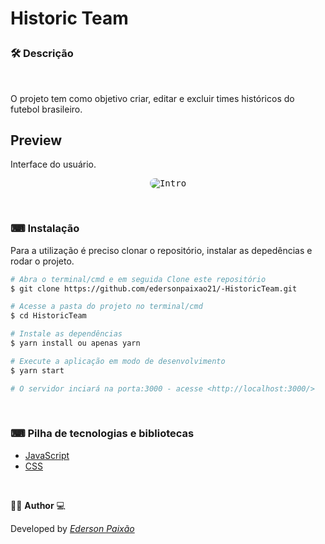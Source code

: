 <p align="center">
<h1>
 
Historic Team
</h1>
</p>

### 🛠  Descrição
 
</br>

O projeto tem como objetivo criar, editar e excluir times históricos do futebol brasileiro.


## Preview
Interface do usuário.
</br>

<p align="center">
  <kbd>
 <img width="auto" style="border-radius: 10px" height="auto" 
 src="https://github.com/edersonpaixao21/-HistoricTeam/blob/master/src/images/GifPreview.gif" alt="Intro">
  </kbd>
  </br>
</p>
 
</br>

### ⌨ Instalação
Para a utilização é preciso clonar o repositório, instalar as depedências e rodar o projeto.

```bash
# Abra o terminal/cmd e em seguida Clone este repositório
$ git clone https://github.com/edersonpaixao21/-HistoricTeam.git

# Acesse a pasta do projeto no terminal/cmd
$ cd HistoricTeam

# Instale as dependências
$ yarn install ou apenas yarn

# Execute a aplicação em modo de desenvolvimento
$ yarn start

# O servidor inciará na porta:3000 - acesse <http://localhost:3000/>

```

</br>

### ⌨ Pilha de tecnologias e bibliotecas

-   [JavaScript](https://www.javascript.com/)
-   [CSS](https://purecss.io/)

</br>

👨‍💻 **Author** 💻

Developed by [_Ederson Paixão_](https://www.linkedin.com/in/ederson-paix%C3%A3o-a14051242/)
